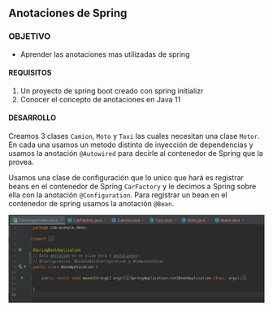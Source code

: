 ## Anotaciones de Spring

### OBJETIVO

- Aprender las anotaciones mas utilizadas de spring

#### REQUISITOS

1. Un proyecto de spring boot creado con spring initializr
2. Conocer el concepto de anotaciones en Java 11

#### DESARROLLO

Creamos 3 clases `Camion`, `Moto` y `Taxi` las cuales necesitan una clase `Motor`. En cada una usamos un metodo distinto de inyección de dependencias y usamos la anotación `@Autowired` para decirle al contenedor de Spring que la provea.

Usamos una clase de configuración que lo unico que hará es registrar beans en el contenedor de Spring `CarFactory` y le decimos a Spring sobre ella con la anotación `@Configuration`. Para registrar un bean en el contenedor de spring usamos la anotación `@Bean`.

![Anotaciones](anotaciones.png)

